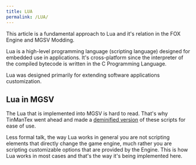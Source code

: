 ```yaml
---
title: LUA
permalink: /LUA/
---
```


This article is a fundamental approach to Lua and it's relation in the
FOX Engine and MGSV Modding.

Lua is a high-level programming language (scripting language) designed
for embedded use in applications. It's cross-platform since the
interpreter of the compiled bytecode is written in the C Programming
Language.

Lua was designed primarily for extending software applications
customization.



## Lua in MGSV

The Lua that is implemented into MGSV is hard to read. That's why
TinManTex went ahead and made a [deminified
version](https://github.com/TinManTex/mgsv-deminified-lua) of these
scripts for ease of use.

Less formal talk, the way Lua works in general you are not scripting
elements that directly change the game engine, much rather you are
scripting customizable options that are provided by the Engine. This is
how Lua works in most cases and that's the way it's being implemented
here.